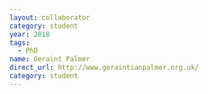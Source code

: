 ```yaml
---
layout: collaborator
category: student
year: 2018
tags:
  - PhD
name: Geraint Palmer
direct_url: http://www.geraintianpalmer.org.uk/
category: student
---
```

